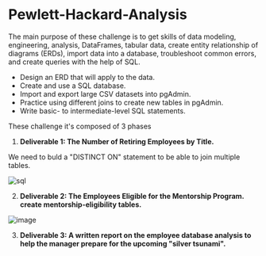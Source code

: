 # Pewlett-Hackard-Analysis
The main purpose of these challenge is to get skills of data modeling, engineering, analysis, DataFrames, tabular data, create entity relationship of diagrams (ERDs), import data into a database, troubleshoot common errors, and create queries with the help of SQL.


+ Design an ERD that will apply to the data.
+ Create and use a SQL database.
+ Import and export large CSV datasets into pgAdmin.
+ Practice using different joins to create new tables in pgAdmin.
+ Write basic- to intermediate-level SQL statements.

These challenge it's composed of 3 phases

1. **Deliverable 1: The Number of Retiring Employees by Title.** 

We need to buld a "DISTINCT ON" statement to be able to join multiple tables.

![sql](https://user-images.githubusercontent.com/114257085/202818733-c3a0eedc-0017-4e47-b518-43d7434fe61c.png)

2. **Deliverable 2: The Employees Eligible for the Mentorship Program. create mentorship-eligibility tables.**




![image](https://user-images.githubusercontent.com/114257085/202818780-b2e513a8-76ed-496b-99ab-252c2d52a612.png)


3. **Deliverable 3: A written report on the employee database analysis to help the manager prepare for the upcoming "silver tsunami".**

